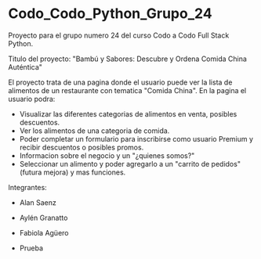 # Codo_Codo_Python_Grupo_24
Proyecto para el grupo numero 24 del curso Codo a Codo Full Stack Python.

Titulo del proyecto: "Bambú y Sabores: Descubre y Ordena Comida China Auténtica"

El proyecto trata de una pagina donde el usuario puede ver la lista de alimentos de un restaurante con tematica "Comida China". En la pagina el usuario podra:
- Visualizar las diferentes categorias de alimentos en venta, posibles descuentos.
- Ver los alimentos de una categoria de comida.
- Poder completar un formulario para inscribirse como usuario Premium y recibir descuentos o posibles promos.
- Informacion sobre el negocio y un "¿quienes somos?"
- Seleccionar un alimento y poder agregarlo a un "carrito de pedidos" (futura mejora)
y mas funciones.

Integrantes:
- Alan Saenz
- Aylén Granatto
- Fabiola Agüero

- Prueba